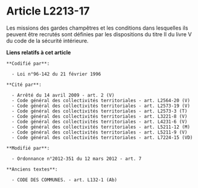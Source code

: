 # Article L2213-17

Les  missions des gardes champêtres et les conditions dans lesquelles ils  peuvent être recrutés sont définies par les
dispositions du titre II du  livre V du code de la sécurité intérieure.

**Liens relatifs à cet article**

	**Codifié par**:

	  - Loi n°96-142 du 21 février 1996

	**Cité par**:

	  - Arrêté du 14 avril 2009 - art. 2 (V)
	  - Code général des collectivités territoriales - art. L2564-20 (V)
	  - Code général des collectivités territoriales - art. L2573-19 (V)
	  - Code général des collectivités territoriales - art. L2573-3 (T)
	  - Code général des collectivités territoriales - art. L3221-8 (V)
	  - Code général des collectivités territoriales - art. L4231-6 (V)
	  - Code général des collectivités territoriales - art. L5211-12 (M)
	  - Code général des collectivités territoriales - art. L5211-9 (V)
	  - Code général des collectivités territoriales - art. L7224-15 (VD)

	**Modifié par**:

	  - Ordonnance n°2012-351 du 12 mars 2012 - art. 7

	**Anciens textes**:

	  - CODE DES COMMUNES. - art. L132-1 (Ab)
